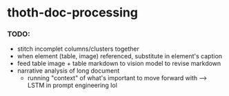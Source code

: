 # thoth-doc-processing


### TODO:
- stitch incomplet columns/clusters together
- when element (table, image) referenced, substitute in element's caption 
- feed table image + table markdown to vision model to revise markdown
- narrative analysis of long document
  - running "context" of what's important to move forward with --> LSTM in prompt engineering lol
